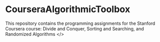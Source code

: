 # CourseraAlgorithmicToolbox

This repository contains the programming assignments for the Stanford Coursera course: <href link="http://www.coursera.org/learn/algorithms-divide-conquer">Divide and Conquer, Sorting and Searching, and Randomized Algorithms </>
